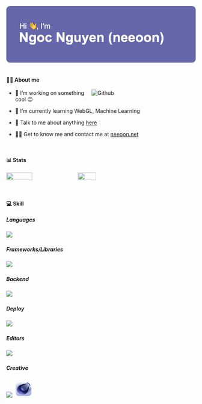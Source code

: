 <p>
  <img src="header.png" align="left" alt="👋 Hi there! I'm Ngoc Nguyen (neeoon)" title="👋 Hi there! I'm Ngoc Nguyen (neeoon)"/>
  &thinsp;
</p>

<!-- <p align="center">
  <a href="https://github.com/nooeen">
    <img width="140%" height="140%" src="https://github-widgetbox.vercel.app/api/profile?username=nooeen&data=followers,repositories,stars,commits" alt="GitHub WidgetBox" />
  </a>
</p> -->

#### 👨‍💻 About me

<img width="55%" style="padding-left: 15px;" align="right" alt="Github" src="https://raw.githubusercontent.com/onimur/.github/master/.resources/git-header.svg" />

- 🔭 I’m working on something cool 😉

- 🌱 I’m currently learning WebGL, Machine Learning

- 💬 Talk to me about anything [here](https://github.com/nooeen/nooeen/issues)

- 👨‍💻 Get to know me and contact me at [neeoon.net](https://neeoon.net)

<p>&thinsp;</p>

#### 📊 Stats

<p float="left">
<img align="top" width="37%" height="37%" src="https://github-readme-stats.vercel.app/api?username=nooeen&show_icons=trueinclude_all_commits=true&count_private=true&border_radius=10" />
<img align="top" width="31%" height="31%" src="https://github-readme-stats.vercel.app/api/top-langs/?username=nooeen&border_radius=10&layout=compact" /> 
</p>

<p>&thinsp;</p>

#### 💻 Skill

<!-- <p float="left">
<img align="top" width="69%" height="69%" src="https://github-widgetbox.vercel.app/api/skills/?names=html,css,sass,js,ts,java,python,php,mysql,postgres,kotlin,c,cpp,json,yaml,xml,lua,bash" alt="GitHub WidgetBox" />
</p> -->

##### Languages

<img src="https://skillicons.dev/icons?i=js,ts,html,css,dart,py,cpp,java" />

##### Frameworks/Libraries

<img src="https://skillicons.dev/icons?i=bootstrap,react,redux,nextjs,wordpress,flutter" />

##### Backend

<img src="https://skillicons.dev/icons?i=nodejs,expressjs,nestjs,redis,php,firebase,mongodb,mysql,sqlite" />

##### Deploy

<img src="https://skillicons.dev/icons?i=netlify,heroku,docker,cloudflare" />

##### Editors

<img src="https://skillicons.dev/icons?i=vscode,neovim,bash" />

##### Creative

<p float="left">
<img src="https://skillicons.dev/icons?i=ableton,au,ps,ai,ae,pr,figma" />
<img width="52px" height="48px" src="cinema4d.png" />
</p>

<p>&thinsp;</p>
